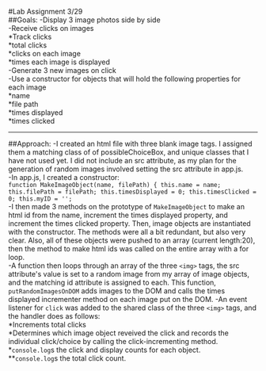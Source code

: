 #Lab Assignment 3/29  
##Goals:
-Display 3 image photos side by side  
-Receive clicks on images  
   *Track clicks  
      *total clicks  
      *clicks on each image  
      *times each image is displayed   
-Generate 3 new images on click  
-Use a constructor for objects that will hold the following properties for each image   
   *name  
   *file path  
   *times displayed   
   *times clicked    

--------------------------------------------

##Approach:
-I created an html file with three blank image tags. I assigned them a matching class of of possibleChoiceBox, and unique classes that I have not used yet. I did not include an src attribute, as my plan for the generation of random images involved setting the src attribute in app.js.   
-In app.js, I created a constructor:  
        ```function MakeImageObject(name, filePath) {
              this.name = name;
              this.filePath = filePath;
              this.timesDisplayed = 0;
              this.timesClicked = 0;
              this.myID = '';```    
-I then made 3 methods on the prototype of `MakeImageObject` to make an html id from the name, increment the times displayed property, and increment the times clicked property. Then, image objects are instantiated with the constructor. The methods were all a bit redundant, but also very clear. Also, all of these objects were pushed to an array (current length:20), then the method to make html ids was called on the entire array with a for loop.   
-A function then loops through an array of the three `<img>` tags, the src attribute's value is set to a random image from my array of image objects, and the matching id attribute is assigned to each. This function, `putRandomImagesOnDOM` adds images to the DOM and calls the times displayed incrementer method on each image put on the DOM.
-An event listener for `click` was added to the shared class of the three `<img>` tags, and the handler does as follows:   
  *Increments total clicks    
  *Determines which image object reveived the click and records the individual click/choice by calling the click-incrementing method.     
  *`console.log`s the click and display counts for each object.    
  **`console.log`s the total click count.
